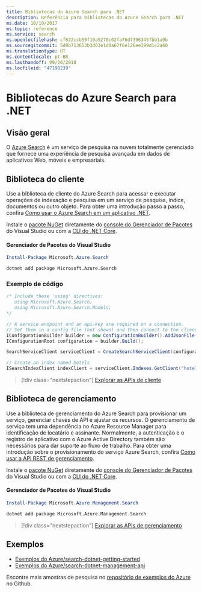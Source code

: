 ```yaml
---
title: Bibliotecas do Azure Search para .NET
description: Referência para bibliotecas do Azure Search para .NET
ms.date: 10/19/2017
ms.topic: reference
ms.service: search
ms.openlocfilehash: cf622ccb59f10a5270c02fa76d7396345fbb1a9b
ms.sourcegitcommit: 5d9b713653b3d03e1d0a67f6e126ee399d1c2a60
ms.translationtype: HT
ms.contentlocale: pt-BR
ms.lasthandoff: 09/26/2018
ms.locfileid: "47190239"
---
```

# <a name="azure-search-libraries-for-net"></a>Bibliotecas do Azure Search para .NET

## <a name="overview"></a>Visão geral

O [Azure Search](https://docs.microsoft.com/azure/search/search-what-is-azure-search) é um serviço de pesquisa na nuvem totalmente gerenciado que fornece uma experiência de pesquisa avançada em dados de aplicativos Web, móveis e empresariais.

## <a name="client-library"></a>Biblioteca do cliente

Use a biblioteca de cliente do Azure Search para acessar e executar operações de indexação e pesquisa em um serviço de pesquisa, índice, documentos ou outro objeto. Para obter uma introdução passo a passo, confira [Como usar o Azure Search em um aplicativo .NET](https://docs.microsoft.com/azure/search/search-howto-dotnet-sdk).

Instale o [pacote NuGet](https://www.nuget.org/packages/Microsoft.Azure.Search) diretamente do [console do Gerenciador de Pacotes][PackageManager] do Visual Studio ou com a [CLI do .NET Core][DotNetCLI].

#### <a name="visual-studio-package-manager"></a>Gerenciador de Pacotes do Visual Studio

```powershell
Install-Package Microsoft.Azure.Search
```

```bash
dotnet add package Microsoft.Azure.Search
```

### <a name="code-example"></a>Exemplo de código

```csharp
/* Include these 'using' directives:
   using Microsoft.Azure.Search;
   using Microsoft.Azure.Search.Models;
*/

// A service endpoint and an api-key are required on a connection.
// Set them in a config file (not shown) and then connect to the client.
IConfigurationBuilder builder = new ConfigurationBuilder().AddJsonFile("appsettings.json");
IConfigurationRoot configuration = builder.Build();

SearchServiceClient serviceClient = CreateSearchServiceClient(configuration);

// Create an index named hotels
ISearchIndexClient indexClient = serviceClient.Indexes.GetClient("hotels");

```

> [!div class="nextstepaction"]
> [Explorar as APIs de cliente](/dotnet/api/overview/azure/search/client)


## <a name="management-library"></a>Biblioteca de gerenciamento

Use a biblioteca de gerenciamento do Azure Search para provisionar um serviço, gerenciar chaves de API e ajustar os recursos. O gerenciamento de serviço tem uma dependência no Azure Resource Manager para identificação de locatário e assinante. Normalmente, a autenticação e o registro de aplicativo com o Azure Active Directory também são necessários para dar suporte ao fluxo de trabalho. Para obter uma introdução sobre o provisionamento do serviço Azure Search, confira [Como usar a API REST de gerenciamento](https://docs.microsoft.com/rest/api/searchmanagement/search-howto-management-rest-api).

Instale o [pacote NuGet](https://www.nuget.org/packages/Microsoft.Azure.Management.Search) diretamente do [console do Gerenciador de Pacotes][PackageManager] do Visual Studio ou com a [CLI do .NET Core][DotNetCLI].

#### <a name="visual-studio-package-manager"></a>Gerenciador de Pacotes do Visual Studio

```powershell
Install-Package Microsoft.Azure.Management.Search
```

```bash
dotnet add package Microsoft.Azure.Management.Search
```

> [!div class="nextstepaction"]
> [Explorar as APIs de gerenciamento](/dotnet/api/overview/azure/search/management)

## <a name="samples"></a>Exemplos

 + [Exemplos do Azure/search-dotnet-getting-started](https://github.com/Azure-Samples/search-dotnet-getting-started)
 + [Exemplos do Azure/search-dotnet-management-api](https://github.com/Azure-Samples/search-dotnet-management-api)

Encontre mais amostras de pesquisa no [repositório de exemplos do Azure](https://github.com/Azure-Samples/) no Github.

[PackageManager]: https://docs.microsoft.com/nuget/tools/package-manager-console
[DotNetCLI]: https://docs.microsoft.com/dotnet/core/tools/dotnet-add-package
